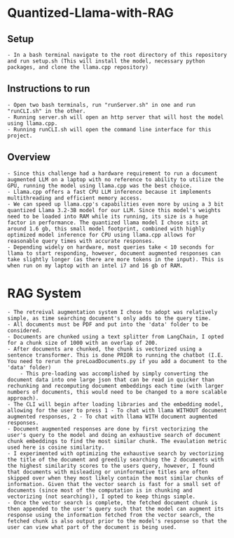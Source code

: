 # Quantized-Llama-with-RAG

## Setup
    - In a bash terminal navigate to the root directory of this repository and run setup.sh (This will install the model, necessary python packages, and clone the llama.cpp repository)

## Instructions to run
    - Open two bash terminals, run "runServer.sh" in one and run "runCLI.sh" in the other.
    - Running server.sh will open an http server that will host the model using llama.cpp.
    - Running runCLI.sh will open the command line interface for this project.

## Overview
    - Since this challenge had a hardware requirement to run a document augmented LLM on a laptop with no reference to ability to utilize the GPU, running the model using llama.cpp was the best choice.
    - Llama.cpp offers a fast CPU LLM inference because it implements multithreading and efficient memory access.
    - We can speed up llama.cpp's capabilities even more by using a 3 bit quantized Llama 3.2-3B model for our LLM. Since this model's weights need to be loaded into RAM while its running, its size is a huge factor in performance. The quantized llama model I chose sits at around 1.6 gb, this small model footprint, combined with highly optimized model inference for CPU using llama.cpp allows for reasonable query times with accurate responses.
    - Depending widely on hardware, most queries take < 10 seconds for llama to start responding, however, document augmented responses can take slightly longer (as there are more tokens in the input). This is when run on my laptop with an intel i7 and 16 gb of RAM. 


# RAG System
    - The retreival augmentation system I chose to adopt was relatively simple, as time searching document's only adds to the query time.
    - All documents must be PDF and put into the 'data' folder to be considered.
    - Documents are chunked using a text splitter from LangChain, I opted for a chunk size of 1000 with an overlap of 200.
    - After documents are chunked, the chunk is vectorized using a sentence transformer. This is done PRIOR to running the chatbot (I.E. You need to rerun the preLoadDocuments.py if you add a document to the 'data' folder)
        - This pre-loading was accomplished by simply converting the document data into one large json that can be read in quicker than rechunking and recomputing document embeddings each time (with larger numbers of documents, this would need to be changed to a more scalable approach).
    - The CLI will begin after loading libraries and the embedding model, allowing for the user to press 1 - To chat with llama WITHOUT document augmented responses, 2 - To chat with llama WITH document augmented responses.
    - Document augmented responses are done by first vectorizing the user's query to the model and doing an exhaustive search of document chunk embeddings to find the most similar chunk. The evaulation metric used here is cosine similarity.
    - I experimented with optimizing the exhaustive search by vectorizing the title of the document and greedily searching the 2 documents with the highest similarity scores to the users query, however, I found that documents with misleading or uninformative titles are often skipped over when they most likely contain the most similar chunks of information. Given that the vector search is fast for a small set of documents (since most of the computation is in chunking and vectorizing (not searching)), I opted to keep things simple. 
    - Once the vector search is complete, the fetched document chunk is then appended to the user's query such that the model can augment its response using the information fetched from the vector search, the fetched chunk is also output prior to the model's response so that the user can view what part of the document is being used.

